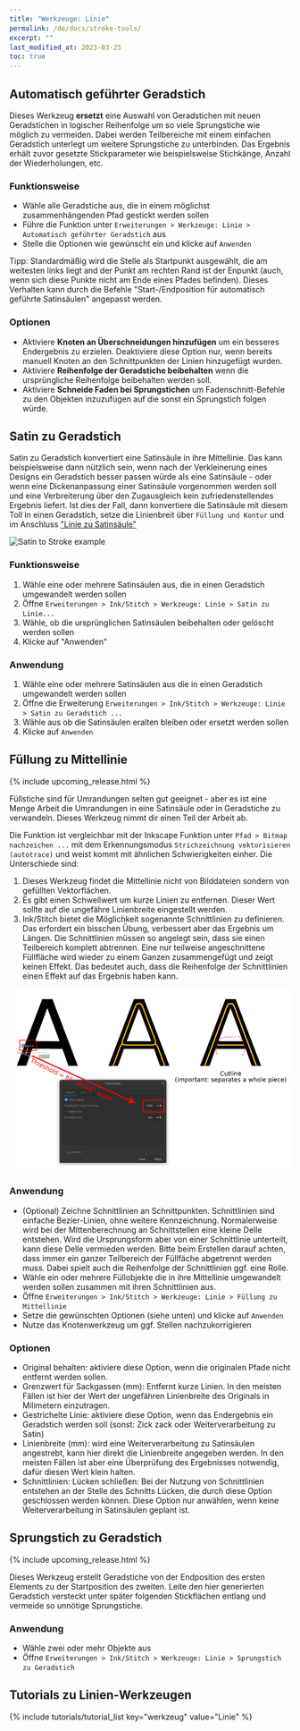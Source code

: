 ```yaml
---
title: "Werkzeuge: Linie"
permalink: /de/docs/stroke-tools/
excerpt: ""
last_modified_at: 2023-03-25
toc: true
---
```

## Automatisch geführter Geradstich

Dieses Werkzeug **ersetzt** eine Auswahl von Geradstichen mit neuen Geradstichen in logischer Reihenfolge um so viele Sprungstiche wie möglich zu vermeiden.
Dabei werden Teilbereiche mit einem einfachen Geradstich unterlegt um weitere Sprungstiche zu unterbinden. Das Ergebnis erhält zuvor gesetzte Stickparameter wie beispielsweise Stichkänge, Anzahl der Wiederholungen, etc.

### Funktionsweise

- Wähle alle Geradstiche aus, die in einem möglichst zusammenhängenden Pfad gestickt werden sollen
- Führe die Funktion unter `Erweiterungen > Werkzeuge: Linie > Automatisch geführter Geradstich` aus
- Stelle die Optionen wie gewünscht ein und klicke auf `Anwenden`

Tipp: Standardmäßig wird die Stelle als Startpunkt ausgewählt, die am weitesten links liegt and der Punkt am rechten Rand ist der Enpunkt (auch, wenn sich diese Punkte nicht am Ende eines Pfades befinden). Dieses Verhalten kann durch die Befehle "Start-/Endposition für automatisch geführte Satinsäulen" angepasst werden.

### Optionen

- Aktiviere **Knoten an Überschneidungen hinzufügen** um ein besseres Endergebnis zu erzielen. Deaktiviere diese Option nur, wenn bereits manuell Knoten an den Schnittpunkten der Linien hinzugefügt wurden.
- Aktiviere **Reihenfolge der Geradstiche beibehalten** wenn die ursprüngliche Reihenfolge beibehalten werden soll.
- Aktiviere **Schneide Faden bei Sprungstichen** um Fadenschnitt-Befehle zu den Objekten inzuzufügen auf die sonst ein Sprungstich folgen würde.

## Satin zu Geradstich

Satin zu Geradstich konvertiert eine Satinsäule in ihre Mittellinie. Das kann beispielsweise dann nützlich sein, wenn nach der Verkleinerung eines Designs ein Geradstich besser passen würde als eine Satinsäule - oder wenn eine Dickenanpassung einer Satinsäule vorgenommen werden soll und eine Verbreiterung über den Zugausgleich kein zufriedenstellendes Ergebnis liefert. Ist dies der Fall, dann konvertiere die Satinsäule mit diesem Toll in einen Geradstich, setze die Linienbreit über `Füllung und Kontur` und im Anschluss ["Linie zu Satinsäule"](/docs/satin-tools/#convert-line-to-satin)

![Satin to Stroke example](/assets/images/docs/en/satin_to_stroke.png)

### Funktionsweise

1. Wähle eine oder mehrere Satinsäulen aus, die in einen Geradstich umgewandelt werden sollen
2. Öffne `Erweiterungen > Ink/Stitch > Werkzeuge: Linie > Satin zu Linie...`
3. Wähle, ob die ursprünglichen Satinsäulen beibehalten oder gelöscht werden sollen
4. Klicke auf "Anwenden"

### Anwendung

1. Wähle eine oder mehrere Satinsäulen aus die in einen Geradstich umgewandelt werden sollen
2. Öffne die Erweiterung `Erweiterungen > Ink/Stitch > Werkzeuge: Linie > Satin zu Geradstich ...`
3. Wähle aus ob die Satinsäulen eralten bleiben oder ersetzt werden sollen
4. Klicke auf `Anwenden`

## Füllung zu Mittellinie

{% include upcoming_release.html %}

Füllstiche sind für Umrandungen selten gut geeignet - aber es ist eine Menge Arbeit die Umrandungen in eine Satinsäule oder in Geradstiche zu verwandeln. Dieses Werkzeug nimmt dir einen Teil der Arbeit ab.

Die Funktion ist vergleichbar mit der Inkscape Funktion unter `Pfad > Bitmap nachzeichen ...` mit dem Erkennungsmodus `Strichzeichnung vektorisieren (autotrace)` und weist kommt mit ähnlichen Schwierigkeiten einher. Die Unterschiede sind:

1. Dieses Werkzeug findet die Mittellinie nicht von Bilddateien sondern von gefüllten Vektorflächen.
2. Es gibt einen Schwellwert um kurze Linien zu entfernen. Dieser Wert sollte auf die ungefähre Linienbreite eingestellt werden.
3. Ink/Stitch bietet die Möglichkeit sogenannte Schnittlinien zu definieren. Das erfordert ein bisschen Übung, verbessert aber das Ergebnis um Längen. Die Schnittlinien müssen so angelegt sein, dass sie einen Teilbereich komplett abtrennen. Eine nur teilweise angeschnittene Füllfläche wird wieder zu einem Ganzen zusammengefügt und zeigt keinen Effekt. Das bedeutet auch, dass die Reihenfolge der Schnittlinien einen Effekt auf das Ergebnis haben kann.

![Fill to Stroke](/assets/images/docs/en/fill_to_stroke.png)

### Anwendung

*  (Optional) Zeichne Schnittlinien an Schnittpunkten. Schnittlinien sind einfache Bezier-Linien, ohne weitere Kennzeichnung. Normalerweise wird bei der Mittenberechnung an Schnittstellen eine kleine Delle entstehen. Wird die Ursprungsform aber von einer Schnittlinie unterteilt, kann diese Delle vermieden werden. Bitte beim Erstellen darauf achten, dass immer ein ganzer Teilbereich der Füllfäche abgetrennt werden muss. Dabei spielt auch die Reihenfolge der Schnittlinien ggf. eine Rolle.
* Wähle ein oder mehrere Füllobjekte die in ihre Mittellinie umgewandelt werden sollen zusammen mit ihren Schnittlinien aus.
* Öffne `Erweiterungen > Ink/Stitch > Werkzeuge: Linie > Füllung zu Mittellinie`
* Setze die gewünschten Optionen (siehe unten) und klicke auf `Anwenden`
* Nutze das Knotenwerkzeug um ggf. Stellen nachzukorrigieren

### Optionen

* Original behalten: aktiviere diese Option, wenn die originalen Pfade nicht entfernt werden sollen.
* Grenzwert für Sackgassen (mm): Entfernt kurze Linien. In den meisten Fällen ist hier der Wert der ungefähren Linienbreite des Originals in Milimetern einzutragen.
* Gestrichelte Linie: aktiviere diese Option, wenn das Endergebnis ein Geradstich werden soll (sonst: Zick zack oder Weiterverarbeitung zu Satin)
* Linienbreite (mm): wird eine Weiterverarbeitung zu Satinsäulen angestrebt, kann hier direkt die Linienbreite angegeben werden. In den meisten Fällen ist aber eine Überprüfung des Ergebnisses notwendig, dafür diesen Wert klein halten.
* Schnittlinien: Lücken schließen: Bei der Nutzung von Schnittlinien entstehen an der Stelle des Schnitts Lücken, die durch diese Option geschlossen werden können. Diese Option nur anwählen, wenn keine Weiterverarbeitung in Satinsäulen geplant ist.

## Sprungstich zu Geradstich

{% include upcoming_release.html %}

Dieses Werkzeug erstellt Geradstiche von der Endposition des ersten Elements zu der Startposition des zweiten. Leite den hier generierten Geradstich versteckt unter später folgenden Stickflächen entlang und vermeide so unnötige Sprungstiche.

### Anwendung

* Wähle zwei oder mehr Objekte aus
* Öffne `Erweiterungen > Ink/Stitch > Werkzeuge: Linie > Sprungstich zu Geradstich`

## Tutorials zu Linien-Werkzeugen

{% include tutorials/tutorial_list key="werkzeug" value="Linie" %}
